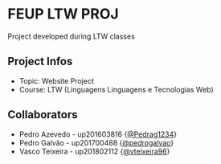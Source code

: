 # FEUP LTW PROJ

Project developed during LTW classes

## Project Infos

* Topic: Website Project
* Course: LTW (Linguagens Linguagens e Tecnologias Web)

## Collaborators

* Pedro Azevedo - up201603816 {[@Pedrag1234](https://github.com/Pedrag1234)}
* Pedro Galvão - up201700488 {[@pedrogalvao](https://github.com/pedrogalvao)}
* Vasco Teixeira - up201802112 {[@vteixeira96](https://github.com/vteixeira95)}
